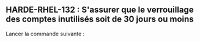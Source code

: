 ## HARDE-RHEL-132 : S'assurer que le verrouillage des comptes inutilisés soit de 30 jours ou moins

Lancer la commande suivante :

